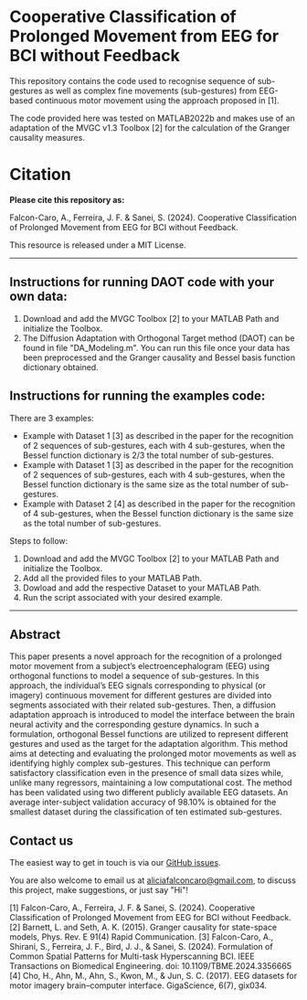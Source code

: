 # Cooperative Classification of Prolonged Movement from EEG for BCI without Feedback
This repository contains the code used to recognise sequence of sub-gestures as well as complex fine movements (sub-gestures) from EEG-based continuous motor movement using the approach proposed in [1].

The code provided here was tested on MATLAB2022b and makes use of an adaptation of the MVGC v1.3 Toolbox  [2] for the calculation of the Granger causality measures.


# Citation
**Please cite this repository as:**

Falcon-Caro, A., Ferreira, J. F. & Sanei, S. (2024). Cooperative Classification of Prolonged Movement from EEG for BCI without Feedback.

This resource is released under a MIT License.

---

## Instructions for running DAOT code with your own data:
  1. Download and add the MVGC Toolbox [2] to your MATLAB Path and initialize the Toolbox.
  2. The Diffusion Adaptation with Orthogonal Target method (DAOT) can be found in file "DA_Modeling.m". You can run this file once your data has been preprocessed and the Granger causality and Bessel basis function dictionary obtained.

## Instructions for running the examples code:
There are 3 examples:
  - Example with Dataset 1 [3] as described in the paper for the recognition of 2 sequences of sub-gestures, each with 4 sub-gestures, when the Bessel function dictionary is 2/3 the total number of sub-gestures.
  - Example with Dataset 1 [3] as described in the paper for the recognition of 2 sequences of sub-gestures, each with 4 sub-gestures, when the Bessel function dictionary is the same size as the total number of sub-gestures.
  - Example with Dataset 2 [4] as described in the paper for the recognition of 4 sub-gestures, when the Bessel function dictionary is the same size as the total number of sub-gestures.

Steps to follow:
  1. Download and add the MVGC Toolbox [2] to your MATLAB Path and initialize the Toolbox.
  2. Add all the provided files to your MATLAB Path.
  3. Dowload and add the respective Dataset to your MATLAB Path.
  4. Run the script associated with your desired example.
     
---

## Abstract
This paper presents a novel approach for the recognition of a prolonged motor movement from a subject’s electroencephalogram (EEG) using orthogonal functions to model a sequence of sub-gestures. In this approach, the individual’s EEG signals corresponding to physical (or imagery) continuous movement for different gestures are divided into segments associated with their related sub-gestures. Then, a diffusion adaptation approach is introduced to model the interface between the brain neural activity and the corresponding gesture dynamics. In such a formulation, orthogonal Bessel functions are utilized to represent different gestures and used as the target for the adaptation algorithm. This method aims at detecting and evaluating the prolonged motor movements as well as identifying highly complex sub-gestures. This technique can perform satisfactory classification even in the presence of small data sizes while, unlike many regressors, maintaining a low computational cost. The method has been validated using two different publicly available EEG datasets. An average inter-subject validation accuracy of 98.10% is obtained for the smallest dataset during the classification of ten estimated sub-gestures.

## Contact us

The easiest way to get in touch is via our [GitHub issues](https://github.com/AliciaFalconCaro/DABesselMotorDetection/issues).

You are also welcome to email us at [aliciafalconcaro@gmail.com](aliciafalconcaro@gmail.com), to discuss this project, make suggestions, or just say "Hi"!


[1] Falcon-Caro, A., Ferreira, J. F. & Sanei, S. (2024). Cooperative Classification of Prolonged Movement from EEG for BCI without Feedback.
[2] Barnett, L. and Seth, A. K. (2015). Granger causality for state-space models, Phys. Rev. E 91(4) Rapid Communication.
[3] Falcon-Caro, A., Shirani, S., Ferreira, J. F., Bird, J. J., & Sanei, S. (2024). Formulation of Common Spatial Patterns for Multi-task Hyperscanning BCI. IEEE Transactions on Biomedical Engineering. doi: 10.1109/TBME.2024.3356665
[4] Cho, H., Ahn, M., Ahn, S., Kwon, M., & Jun, S. C. (2017). EEG datasets for motor imagery brain–computer interface. GigaScience, 6(7), gix034.

